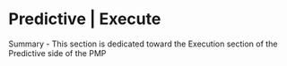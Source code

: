 # Predictive | Execute

Summary - This section is dedicated toward the Execution section of the Predictive side of the PMP

